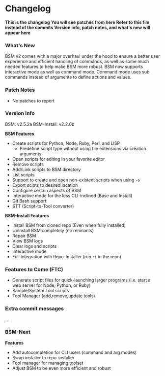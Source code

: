 # Changelog

__This is the changelog__
__You will see patches from here__
__Refer to this file instead of the commits__
__Version info, patch notes, and what's new will appear here__

### What's New

BSM v2 comes with a major overhaul under the hood to ensure a better user experience and efficient handling of commands, as well as some much needed features to help make BSM more robust. BSM now supports interactive mode as well as command mode. Command mode uses sub commands instead of arguments to define actions and values.

### Patch Notes

- No patches to report

### Version Info

BSM: v2.5.2a
BSM-Install: v2.2.0b

__BSM Features__

- Create scripts for Python, Node, Ruby, Perl, and LISP
  - Predefine script type without using file extensions via creation arguments
- Open scripts for editing in your favorite editor
- Remove scripts
- Add/Link scripts to BSM directory
- List scripts
- Support to create and open non-existent scripts when using `-o`
- Export scipts to desired location
- Configure certain aspects of BSM
- Interactive mode for the less CLI-inclined (Base and Install)
- Git Bash support
- STT (Script-to-Tool converter)

__BSM-Install Features__

- Install BSM from cloned repo (Even when fully installed)
- Uninstall BSM completely (no remnants)
- Repair BSM
- View BSM logs
- Clear logs and scripts
- Interactive mode
- Full integration with Repo-Installer (run `ri` in the repo)

### Features to Come (FTC)

- Generate script files for quick-launching larger programs (i.e. start a web server for Node, Python, or Ruby)
- Sample/System Tool scripts
- Tool Manager (add,remove,update tools)

### Extra commit messages

__

### BSM-Next

__Features__

- Add autocompletion for CLI users (command and arg modes)
- Swap installer to repo-installer
- Tool manager for managing toolset
- Adjust BSM to be even more efficient and robust
